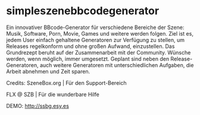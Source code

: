 # simpleszenebbcodegenerator
Ein innovativer BBcode-Generator für verschiedene Bereiche der Szene: Musik, Software, Porn, Movie, Games und weitere werden folgen.  Ziel ist es, jedem User einfach gehaltene Generatoren zur Verfügung zu stellen, um Releases regelkonform und ohne großen Aufwand, einzustellen.  Das Grundrezept beruht auf der Zusammenarbeit mit der Community. Wünsche werden, wenn möglich, immer umgesetzt.  Geplant sind neben den Release-Generatoren, auch weitere Generatoren mit unterschiedlichen Aufgaben, die Arbeit abnehmen und Zeit sparen.

Credits:
SzeneBox.org | Für den Support-Bereich

FLX @ SZB    | Für die wunderbare Hilfe


DEMO:
http://ssbg.esy.es
